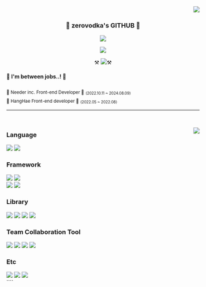 <div align="center">

  <img align="right" src="https://github-readme-stats.vercel.app/api?username=zerovodka&show_icons=true&theme=transparent&hide="/>

  <br />
  
  ### 🐳 zerovodka's GITHUB 🐳

 <a href="https://github.com/zerovodka"><img src="https://hits.seeyoufarm.com/api/count/incr/badge.svg?url=https%3A%2F%2Fgithub.com%2Fzerovodka&count_bg=%23000000&title_bg=%23000000&icon=github.svg&icon_color=%23E7E7E7&title=GitHub&edge_flat=false)"/></a>
 <!-- <a href="https://solved.ac/whddls889"><img src="http://mazassumnida.wtf/api/mini/generate_badge?boj=zerovodka"/></a> !-->
 <a href="https://velog.io/@zerovo_dka/posts"><img src="https://img.shields.io/badge/Velog-000000?style=flat-square&logo=velog&logoColor=white"/></a>

 ⚒️ <a href="https://zerovodka.tistory.com/"><img src="https://img.shields.io/badge/TISTORY BLOG-000000?style=flat-square&logo=tistory&logoColor=white"/></a>⚒️<br>


<div align="left">
  
<h4>👀 I'm between jobs..! 👀</h4>
<sub>🏅 Needer inc. Front-end Developer 🏅</sub> <sub><sub>(2022.10.11 ~ 2024.08.09)</sub></sub> <br />
<sub>🚢 HangHae Front-end developer 🚢</sub> <sub><sub>(2022.05 ~ 2022.08)</sub></sub>

<br />
</div>
</div>

 ---

<br />

<img align="right" src="https://github-readme-stats.vercel.app/api/top-langs/?username=zerovodka&theme=transparent&layout=compact&langs_count=10"/></a>

<div align="left">

### Language
<img src="https://img.shields.io/badge/Typescript-3178C6?style=for-the-badge&logo=typescript&logoColor=white"/>
<img src="https://img.shields.io/badge/JavaScript-F7DF1E?style=for-the-badge&logo=javascript&logoColor=white"/></a>

### Framework
<img src="https://img.shields.io/badge/react-%2361DAFB.svg?&style=for-the-badge&logo=react&logoColor=white" />
<img src="https://img.shields.io/badge/next.js-%23000000.svg?&style=for-the-badge&logo=next.js&logoColor=white" />
<br/>
<img src="https://img.shields.io/badge/vue.js-%234FC08D.svg?&style=for-the-badge&logo=vue.js&logoColor=white" />
<img src="https://img.shields.io/badge/nuxt.js-%2300C58E.svg?&style=for-the-badge&logo=nuxt.js&logoColor=white" />

### Library
<img src="https://img.shields.io/badge/jotai-%23000000.svg?&style=for-the-badge&logoColor=white" />
<img src="https://img.shields.io/badge/react%20query-%2361DAFB.svg?&style=for-the-badge&logoColor=white" />
<img src="https://img.shields.io/badge/react%20hook%20form-3178C6?&style=for-the-badge&logoColor=white" />
<img src="https://img.shields.io/badge/vanilla%20extract-ccfbf1?&style=for-the-badge&logoColor=white" />


### Team Collaboration Tool
<img src="https://img.shields.io/badge/slack-%234A154B.svg?&style=for-the-badge&logo=slack&logoColor=white" />
<img src="https://img.shields.io/badge/notion-%23000000.svg?&style=for-the-badge&logo=notion&logoColor=white" />
<img src="https://img.shields.io/badge/figma-%23F24E1E.svg?&style=for-the-badge&logo=figma&logoColor=white" />
<img src="https://img.shields.io/badge/storybook-%23FF4785.svg?&style=for-the-badge&logo=storybook&logoColor=white" />


### Etc
<img src="https://img.shields.io/badge/HTML5-E34F26?style=for-the-badge&logo=html5&logoColor=white"/>
<img src="https://img.shields.io/badge/CSS3-1572B6?style=for-the-badge&logo=css3&logoColor=white"/>
<img src="https://img.shields.io/badge/scss-%23FF4785?style=for-the-badge&logoColor=white"/>
<br>````